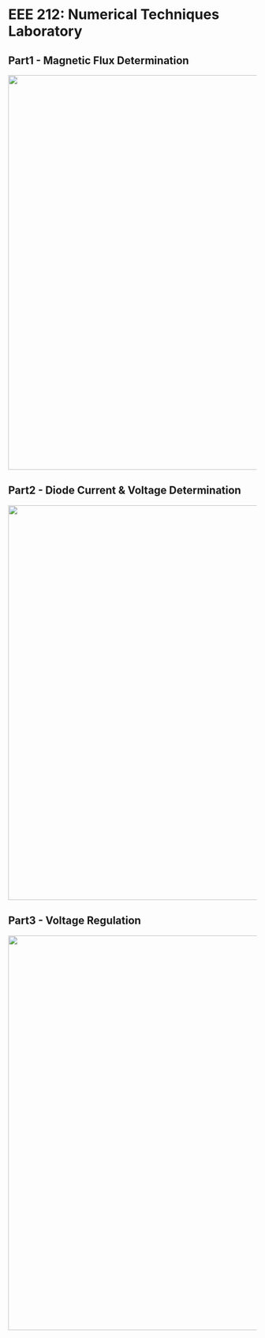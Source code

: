 # EEE 212: Numerical Techniques Laboratory

## Part1 - Magnetic Flux Determination
<img src="https://user-images.githubusercontent.com/36858976/233390481-57676870-acfb-4597-a47c-4a27aefc3ae5.png" width="800">

## Part2 - Diode Current & Voltage Determination
<img src="https://user-images.githubusercontent.com/36858976/233391589-b98d021d-1eb3-483b-9131-85c7bbe2a71f.png" width="800">

## Part3 - Voltage Regulation
<img src="https://user-images.githubusercontent.com/36858976/233391946-6cf802be-a2a9-4ae7-a928-a171a5530c78.png" width="800">



